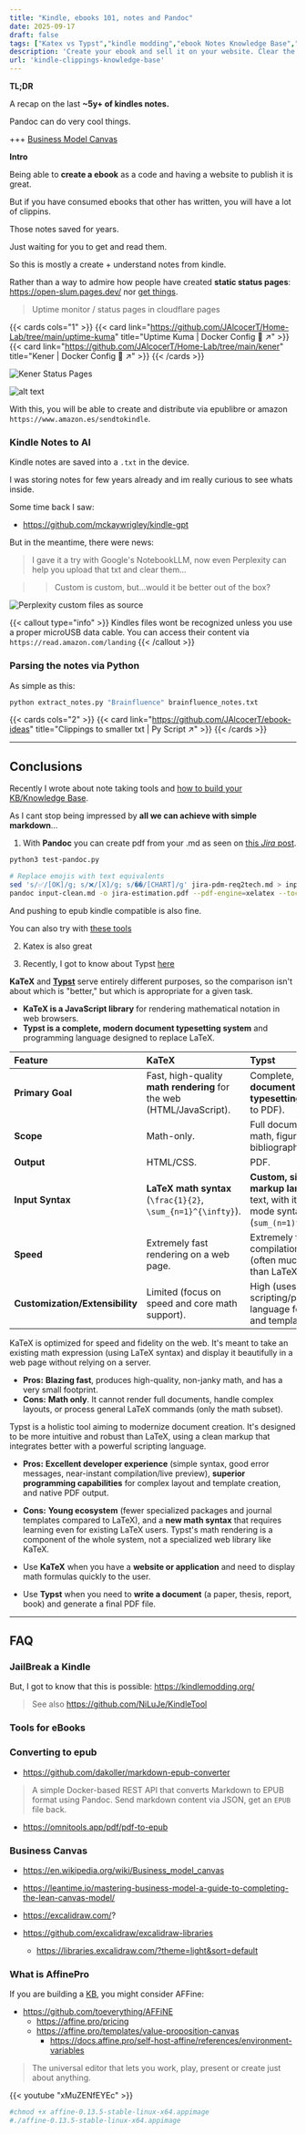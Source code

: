 ```yaml
---
title: "Kindle, ebooks 101, notes and Pandoc"
date: 2025-09-17
draft: false
tags: ["Katex vs Typst","kindle modding","ebook Notes Knowledge Base","sell-your-ebook","Business Model Canvas","Affine"]
description: 'Create your ebook and sell it on your website. Clear the chaos with Perplexity or notebookllm?'
url: 'kindle-clippings-knowledge-base'
---
```



**TL;DR**

A recap on the last **~5y+ of kindles notes.**

Pandoc can do very cool things.

+++ [Business Model Canvas](#business-canvas)


**Intro**

Being able to **create a ebook** as a code and having a website to publish it is great.

But if you have consumed ebooks that other has written, you will have a lot of clippins.

Those notes saved for years.

Just waiting for you to get and read them.

So this is mostly a create + understand notes from kindle.

Rather than a way to admire how people have created **static status pages**: https://open-slum.pages.dev/ nor [get things](https://annas-archive.org/). 

> Uptime monitor / status pages in cloudflare pages

{{< cards cols="1" >}}
  {{< card link="https://github.com/JAlcocerT/Home-Lab/tree/main/uptime-kuma" title="Uptime Kuma | Docker Config 🐋 ↗" >}}
  {{< card link="https://github.com/JAlcocerT/Home-Lab/tree/main/kener" title="Kener | Docker Config 🐋 ↗" >}}
{{< /cards >}}

![Kener Status Pages](/blog_img/selfh/HomeLab/statuspages/kener-setup.png)

![alt text](/blog_img/selfh/HomeLab/statuspages/kener-manager-ui.png)

With this, you will be able to create and distribute via epublibre or amazon `https://www.amazon.es/sendtokindle`.


### Kindle Notes to AI

Kindle notes are saved into a `.txt` in the device.

I was storing notes for few years already and im really curious to see whats inside.


Some time back I saw:

* https://github.com/mckaywrigley/kindle-gpt


But in the meantime, there were news:

> I gave it a try with Google's NotebookLLM, now even Perplexity can help you upload that txt and clear them...

> > Custom is custom, but...would it be better out of the box?


![Perplexity custom files as source](/blog_img/GenAI/perplexity-files.png)


{{< callout type="info" >}}
Kindles files wont be recognized unless you use a proper microUSB data cable. You can access their content via `https://read.amazon.com/landing`
{{< /callout >}}

### Parsing the notes via Python

As simple as this:

```sh
python extract_notes.py "Brainfluence" brainfluence_notes.txt
```

{{< cards cols="2" >}}
  {{< card link="https://github.com/JAlcocerT/ebook-ideas" title="Clippings to smaller txt | Py Script ↗" >}}
{{< /cards >}}

---

## Conclusions

Recently I wrote about note taking tools and [how to build your KB/Knowledge Base](https://jalcocert.github.io/JAlcocerT/knowledge-management/#knowledge-management-tools).

As I cant stop being impressed by **all we can achieve with simple markdown**...

1. With **Pandoc** you can create pdf from your .md as seen on [this *Jira* post](https://jalcocert.github.io/JAlcocerT/jira-data-model-with-ai/#md-to-pdf).

```sh
python3 test-pandoc.py

# Replace emojis with text equivalents
sed 's/✅/[OK]/g; s/❌/[X]/g; s/��/[CHART]/g' jira-pdm-req2tech.md > input-clean.md
pandoc input-clean.md -o jira-estimation.pdf --pdf-engine=xelatex --toc
```

And pushing to epub kindle compatible is also fine.

You can also try with [these tools](#converting-to-epub)


2. Katex is also great

3. Recently, I got to know about Typst [here](https://atareao.es/podcast/todavia-sufres-con-word-para-hacer-tu-tesis-o-proyecto-usa-typst/)

**KaTeX** and **[Typst](https://github.com/typst/typst)** serve entirely different purposes, so the comparison isn't about which is "better," but which is appropriate for a given task.

* **KaTeX is a JavaScript library** for rendering mathematical notation in web browsers.
* **Typst is a complete, modern document typesetting system** and programming language designed to replace LaTeX.

| Feature | KaTeX | Typst |
| :--- | :--- | :--- |
| **Primary Goal** | Fast, high-quality **math rendering** for the web (HTML/JavaScript). | Complete, modern **document typesetting** (compiles to PDF). |
| **Scope** | Math-only. | Full documents (text, math, figures, tables, bibliography, etc.). |
| **Output** | HTML/CSS. | PDF. |
| **Input Syntax** | **LaTeX math syntax** (`\frac{1}{2}`, `\sum_{n=1}^{\infty}`). | **Custom, simplified markup language** for text, with its own math mode syntax (`sum_(n=1)^oo 1/n`). |
| **Speed** | Extremely fast rendering on a web page. | Extremely fast compilation to PDF (often much faster than LaTeX). |
| **Customization/Extensibility**| Limited (focus on speed and core math support). | High (uses a built-in scripting/programming language for layouts and templates). |


KaTeX is optimized for speed and fidelity on the web. It's meant to take an existing math expression (using LaTeX syntax) and display it beautifully in a web page without relying on a server.

* **Pros:** **Blazing fast**, produces high-quality, non-janky math, and has a very small footprint.
* **Cons:** **Math only**. It cannot render full documents, handle complex layouts, or process general LaTeX commands (only the math subset).

Typst is a holistic tool aiming to modernize document creation. It's designed to be more intuitive and robust than LaTeX, using a clean markup that integrates better with a powerful scripting language.

* **Pros:** **Excellent developer experience** (simple syntax, good error messages, near-instant compilation/live preview), **superior programming capabilities** for complex layout and template creation, and native PDF output.
* **Cons:** **Young ecosystem** (fewer specialized packages and journal templates compared to LaTeX), and a **new math syntax** that requires learning even for existing LaTeX users. Typst's math rendering is a component of the whole system, not a specialized web library like KaTeX.


* Use **KaTeX** when you have a **website or application** and need to display math formulas quickly to the user.
* Use **Typst** when you need to **write a document** (a paper, thesis, report, book) and generate a final PDF file.

---

## FAQ

### JailBreak a Kindle

But, I got to know that this is possible: https://kindlemodding.org/

> See also https://github.com/NiLuJe/KindleTool

### Tools for eBooks


### Converting to epub

* https://github.com/dakoller/markdown-epub-converter

>  A simple Docker-based REST API that converts Markdown to EPUB format using Pandoc. Send markdown content via JSON, get an `EPUB` file back. 

* https://omnitools.app/pdf/pdf-to-epub

### Business Canvas

* https://en.wikipedia.org/wiki/Business_model_canvas

* https://leantime.io/mastering-business-model-a-guide-to-completing-the-lean-canvas-model/

* https://excalidraw.com/?
* https://github.com/excalidraw/excalidraw-libraries
    * https://libraries.excalidraw.com/?theme=light&sort=default

### What is AffinePro

If you are building a [KB](https://jalcocert.github.io/JAlcocerT/knowledge-management/), you might consider AFFine:

* https://github.com/toeverything/AFFiNE
    * https://affine.pro/pricing
    * https://affine.pro/templates/value-proposition-canvas
        * https://docs.affine.pro/self-host-affine/references/environment-variables

> The universal editor that lets you work, play, present or create just about anything.

<!-- https://www.youtube.com/watch?v=xMuZENfEYEc -->

{{< youtube "xMuZENfEYEc" >}}

```sh
#chmod +x affine-0.13.5-stable-linux-x64.appimage
#./affine-0.13.5-stable-linux-x64.appimage
```
